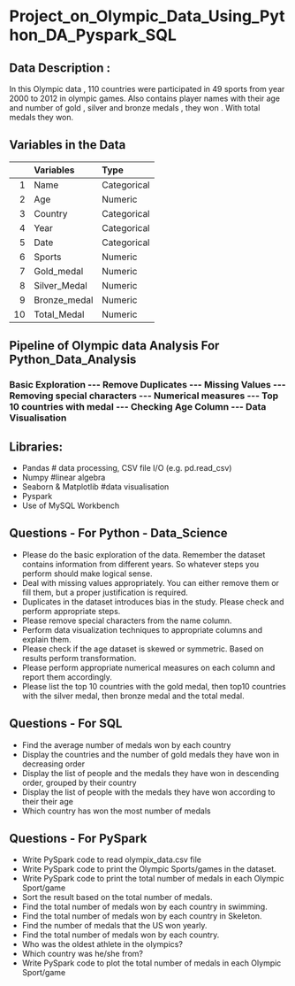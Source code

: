 # Project_on_Olympic_Data_Using_Python_DA_Pyspark_SQL

## Data Description :
In this Olympic data , 110 countries were participated in 49 sports from year 2000 to 2012 in olympic games.
Also contains player names with their age and number of gold , silver and bronze medals , they won . With total medals they won.

## Variables in the Data

| |  Variables  | Type    |
|---:|:-------------|:-----------|
| 1 | Name  | Categorical       |
| 2 | Age   | Numeric  |Continuous  | 
| 3 | Country  | Categorical    |
| 4 | Year  | Categorical    |
| 5 | Date  | Categorical   |
| 6 | Sports  | Numeric    |
| 7 | Gold_medal | Numeric    | 
| 8 | Silver_Medal  | Numeric    |
| 9 | Bronze_medal  | Numeric    | 
| 10 | Total_Medal  | Numeric    |

## Pipeline of Olympic data Analysis For Python_Data_Analysis
### Basic Exploration --- Remove Duplicates --- Missing Values --- Removing special characters --- Numerical measures --- Top 10 countries with medal --- Checking Age Column --- Data Visualisation

## Libraries:
* Pandas # data processing, CSV file I/O (e.g. pd.read_csv)
* Numpy #linear algebra  
* Seaborn & Matplotlib #data visualisation
* Pyspark
* Use of MySQL Workbench

## Questions - For Python - Data_Science 
- Please do the basic exploration of the data. Remember the dataset contains information from different years. So whatever steps you perform should make logical sense.
- Deal with missing values appropriately. You can either remove them or fill them, but a proper justification is required.
- Duplicates in the dataset introduces bias in the study. Please check and perform appropriate steps.
- Please remove special characters from the name column.
- Perform data visualization techniques to appropriate columns and explain them.  
- Please check if the age dataset is skewed or symmetric. Based on results perform transformation.
- Please perform appropriate numerical measures on each column and report them accordingly.
- Please list the top 10 countries with the gold medal, then top10 countries with the silver medal, then bronze medal and the total medal.

## Questions - For SQL
-  Find the average number of medals won by each country
- Display the countries and the number of gold medals they have won in decreasing order
- Display the list of people and the medals they have won in descending order, grouped by their country
- Display the list of people with the medals they have won according to their their age
- Which country has won the most number of medals 


## Questions - For PySpark
- Write PySpark code to read olympix_data.csv file
- Write PySpark code to print the Olympic Sports/games in the dataset.
- Write PySpark code to print the total number of medals in  each Olympic Sport/game
- Sort the result based on the total number of medals.
- Find the total number of medals won by each country in swimming.
- Find the total number of medals won by each country in Skeleton.
- Find the number of medals that the US won yearly.
- Find the total number of medals won by each country.
- Who was the oldest athlete in the olympics? 
- Which country was he/she from?
- Write PySpark code to plot the total number of medals in  each Olympic Sport/game


                 
